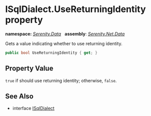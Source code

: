 # ISqlDialect.UseReturningIdentity property
**namespace:** *[Serenity.Data](../../README.md#serenity.data-namespace)*   **assembly**: *[Serenity.Net.Data](../../README.md)*

Gets a value indicating whether to use returning identity.

```csharp
public bool UseReturningIdentity { get; }
```

## Property Value

`true` if should use returning identity; otherwise, `false`.

## See Also

* interface [ISqlDialect](../ISqlDialect.md)